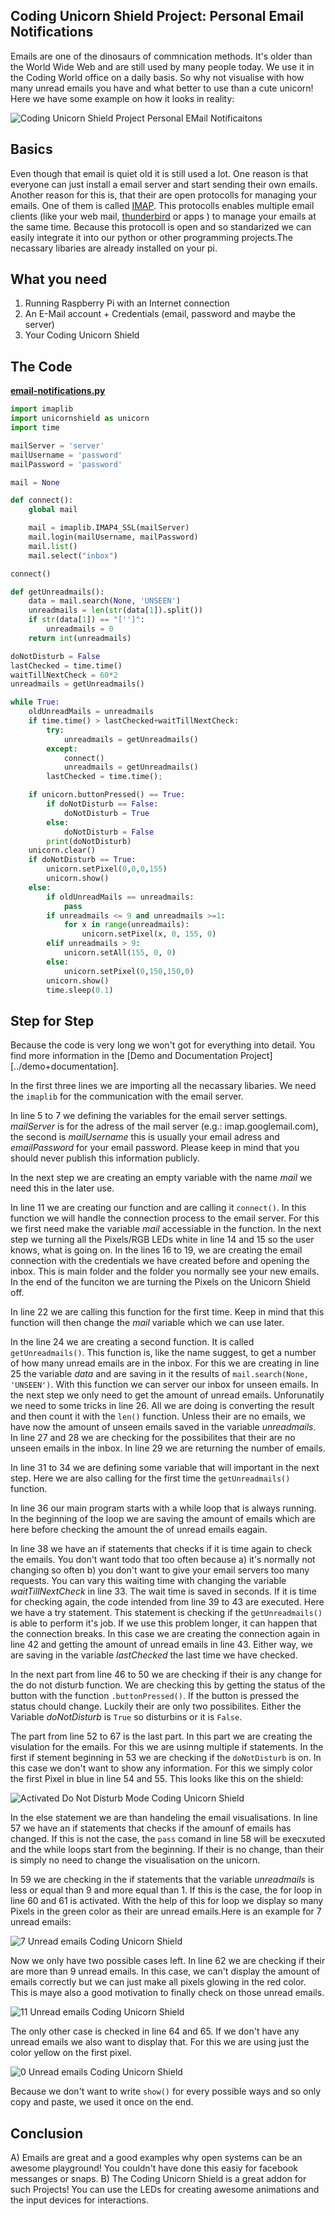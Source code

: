 ## Coding Unicorn Shield Project: Personal Email Notifications

Emails are one of the dinosaurs of commnication methods. It's older than the World Wide Web and are still used by many people today. We use it in the Coding World office on a daily basis. So why not visualise with how many unread emails you have and what better to use than a cute unicorn! Here we have some example on how it looks in reality:

![Coding Unicorn Shield Project Personal EMail Notificaitons](img/email-notifications-example-shield.gif)

## Basics
Even though that email is quiet old it is still used a lot. One reason is that everyone can just install a email server and start sending their own emails. Another reason for this is, that their are open protocolls for managing your emails. One of them is called [IMAP](https://en.wikipedia.org/wiki/Internet_Message_Access_Protocol). This protocolls enables multiple email clients (like your web mail, [thunderbird](https://www.mozilla.org/en-US/thunderbird/) or apps ) to manage your emails at the same time. Because this protocoll is open and so standarized we can easily integrate it into our python or other programming projects.The necassary libaries are already installed on your pi.

## What you need
1. Running Raspberry Pi with an Internet connection
2. An E-Mail account + Credentials (email, password and maybe the server)
3. Your Coding Unicorn Shield


## The Code

[**email-notifications.py**](email-notifications.py)

```python
import imaplib
import unicornshield as unicorn
import time

mailServer = 'server'
mailUsername = 'password'
mailPassword = 'password'

mail = None

def connect():
	global mail

	mail = imaplib.IMAP4_SSL(mailServer)
	mail.login(mailUsername, mailPassword)
	mail.list()
	mail.select("inbox")

connect()

def getUnreadmails():
	data = mail.search(None, 'UNSEEN')
	unreadmails = len(str(data[1]).split())
	if str(data[1]) == "['']":
		unreadmails = 0
	return int(unreadmails)

doNotDisturb = False
lastChecked = time.time()
waitTillNextCheck = 60*2
unreadmails = getUnreadmails()

while True:
	oldUnreadMails = unreadmails
	if time.time() > lastChecked+waitTillNextCheck:
		try:
			unreadmails = getUnreadmails()
		except:
			connect()
			unreadmails = getUnreadmails()
		lastChecked = time.time();

	if unicorn.buttonPressed() == True:
		if doNotDisturb == False:
			doNotDisturb = True
		else:
			doNotDisturb = False
		print(doNotDisturb)
	unicorn.clear()
	if doNotDisturb == True:
		unicorn.setPixel(0,0,0,155)
		unicorn.show()
	else:
		if oldUnreadMails == unreadmails:
			pass
		if unreadmails <= 9 and unreadmails >=1:
			for x in range(unreadmails):
				unicorn.setPixel(x, 0, 155, 0)
		elif unreadmails > 9:
			unicorn.setAll(155, 0, 0)
		else:
			unicorn.setPixel(0,150,150,0)
		unicorn.show()
		time.sleep(0.1)
```

## Step for Step
Because the code is very long we won't got for everything into detail. You find more information in the [Demo and Documentation Project][../demo+documentation].

In the first three lines we are importing all the necassary libaries. We need the `imaplib` for the communication with the email server.

In line 5 to 7 we defining the variables for the email server settings. *mailServer* is for the adress of the mail server (e.g.: imap.googlemail.com), the second is *mailUsername* this is usually your email adress and *emailPassword* for your email password. Please keep in mind that you should never publish this information publicly.

In the next step we are creating an empty variable with the name *mail* we need this in the later use.

In line 11 we are creating our function and are calling it `connect()`. In this function we will handle the connection process to the email server. For this we first need make the variable *mail* accessiable in the function. In the next step we turning all the Pixels/RGB LEDs white in line 14 and 15 so the user knows, what is going on.
In the lines 16 to 19, we are creating the email connection with the credentials we have created before and opening the inbox. This is main folder and the folder you normally see your new emails. In the end of the funciton we are turning the Pixels on the Unicorn Shield off.

In line 22 we are calling this function for the first time. Keep in mind that this function will then change the *mail* variable which we can use later.

In the line 24 we are creating a second function. It is called `getUnreadmails()`. This function is, like the name suggest, to get a number of how many unread emails are in the inbox. For this we are creating in line 25 the variable *data* and are saving in it the results of `mail.search(None, 'UNSEEN')`. With this function we can server our inbox for unseen emails. In the next step we only need to get the amount of unread emails. Unforunatily we need to some tricks in line 26. All we are doing is converting the result and then count it with the `len()` function. Unless their are no emails, we have now the amount of unseen emails saved in the variable *unreadmails*. In line 27 and 28 we are checking for the possibilites that their are no unseen emails in the inbox. In line 29 we are returning the number of emails.

In line 31 to 34 we are defining some variable that will important in the next step. Here we are also calling for the first time the `getUnreadmails()` function.

In line 36 our main program starts with a while loop that is always running. In the beginning of the loop we are saving the amount of emails which are here before checking the amount the of unread emails eagain.

In line 38 we have an if statements that checks if it is time again to check the emails. You don't want todo that too often because a) it's normally not changing so often b) you don't want to give your email servers too many requests. You can vary this waiting time with changing the variable *waitTillNextCheck* in line 33. The wait time is saved in seconds.
If it is time for checking again, the code intended from line 39 to 43 are executed. Here we have a try statement. This statement is checking if the `getUnreadmails()` is able to perform it's job. If we use this problem longer, it can happen that the connection breaks. In this case we are creating the connection again in line 42 and getting the amount of unread emails in line 43.
Either way, we are saving in the variable *lastChecked* the last time we have checked.

In the next part from line 46 to 50 we are checking if their is any change for the do not disturb function. We are checking this by getting  the status of the button with the function `.buttonPressed()`. If the button is pressed the status chould change. Luckily their are only two possibilites. Either the Variable *doNotDisturb* is `True` so disturbins or it is `False`.

The part from line 52 to 67 is the last part. In this part we are creating the visulation for the emails.
For this we are usinng multiple if statements.
In the first if stement beginning in 53 we are checking if the `doNotDisturb` is on. In this case we don't want to show any information. For this we simply color the first Pixel in blue in line 54 and 55. This looks like this on the shield:

![Activated Do Not Disturb Mode Coding Unicorn Shield](img/do-not-disturb.jpg)

In the else statement we are than handeling the email visualisations. In line 57 we have an if statements that checks if the amounf of emails has changed. If this is not the case, the `pass` comand in line 58 will be execxuted and the while loops start from the beginning. If their is no change, than their is simply no need to change the visualisation on the unicorn.

In 59 we are checking in the if statements that the variable *unreadmails* is less or equal than 9 and more equal than 1. If this is the case, the for loop in line 60 and 61 is activated. With the help of this for loop we display so many Pixels in the green color as their are unread emails.Here is an example for 7 unread emails:

![7 Unread emails Coding Unicorn Shield](img/7-emails-shield.jpg)


Now we only have two possible cases left. In line 62 we are checking if their are more than 9 unread emails. In this case, we can't display the amount of emails correctly but we can just make all pixels glowing in the red color. This is maye also a good motivation to finally check on those unread emails.

![11 Unread emails Coding Unicorn Shield](img/11-emails-shield.jpg)

The only other case is checked in line 64 and 65. If we don't have any unread emails we also want to display that. For this we are using just the color yellow on the first pixel.

![0 Unread emails Coding Unicorn Shield](img/0-emails-shield.jpg)

Because we don't want to write `show()` for every possible ways and so only copy and paste, we used it once on the end.


## Conclusion
A) Emails are great and a good examples why open systems can be an awesome playground! You couldn't have done this easiy for facebook messanges or snaps.
B) The Coding Unicorn Shield is a great addon for such Projects! You can use the LEDs for creating awesome animations and the input devices for interactions.
